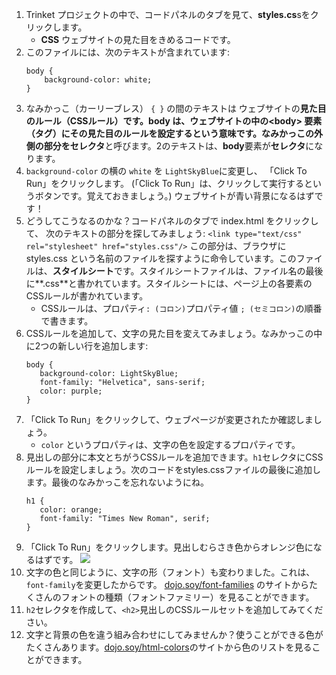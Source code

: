 1. Trinket プロジェクトの中で、コードパネルのタブを見て、**styles.cs**sをクリックします。
   * **CSS** ウェブサイトの見た目をきめるコードです。
2. このファイルには、次のテキストが含まれています:
   ```
   body {
       background-color: white;
   }
   ```
3. なみかっこ（カーリーブレス） `{ }` の間のテキストは ウェブサイトの**見た目のルール（CSSルール）**です。body は、ウェブサイトの中の&lt;body&gt; 要素（タグ）にその見た目のルールを設定するという意味です。なみかっこの外側の部分を**セレクタ**と呼びます。2のテキストは、**body**要素が**セレクタ**になります。
4. `background-color` の横の `white` を `LightSkyBlue`に変更し、 「Click To Run」をクリックします。 \(「Click To Run」は、クリックして実行するというボタンです。覚えておきましょう。\) ウェブサイトが青い背景になるはずです！
5. どうしてこうなるのかな？コードパネルのタブで index.html をクリックして、 次のテキストの部分を探してみましょう:
   `<link type="text/css" rel="stylesheet" href="styles.css"/>` この部分は、ブラウザに styles.css という名前のファイルを探すように命令しています。このファイルは、**スタイルシート**です。スタイルシートファイルは、ファイル名の最後に**.css**と書かれています。スタイルシートには、ページ上の各要素のCSSルールが書かれています。
   * CSSルールは、プロパティ`: (コロン)`プロパティ値 `; (セミコロン)`の順番で書きます。
6. CSSルールを追加して、文字の見た目を変えてみましょう。なみかっこの中に2つの新しい行を追加します:
   ```
   body {
      background-color: LightSkyBlue;
      font-family: "Helvetica", sans-serif;
      color: purple;
   }
   ```
7. 「Click To Run」をクリックして、ウェブページが変更されたか確認しましょう。 
   * `color` というプロパティは、文字の色を設定するプロパティです。
8. 見出しの部分に本文とちがうCSSルールを追加できます。`h1`セレクタにCSSルールを設定しましょう。次のコードをstyles.cssファイルの最後に追加します。最後のなみかっこを忘れないようにね。
   ```
   h1 {
      color: orange;
      font-family: "Times New Roman", serif;
   }
   ```
9. 「Click To Run」をクリックします。見出しむらさき色からオレンジ色になるはずです。 ![](blob:https://www.gitbook.com/d251ea7b-e872-450c-8c9c-fa912d15f82a)
10. 文字の色と同じように、文字の形（フォント）も変わりました。これは、`font-family`を変更したからです。
    [dojo.soy/font-families](https://www.w3schools.com/cssref/css_websafe_fonts.asp) のサイトからたくさんのフォントの種類（フォントファミリー）を見ることができます。
11. `h2`セレクタを作成して、`<h2>`見出しのCSSルールセットを追加してみてください。
12. 文字と背景の色を違う組み合わせにしてみませんか？使うことができる色がたくさんあります。[dojo.soy/html-colors](https://www.w3schools.com/colors/colors_names.asp)のサイトから色のリストを見ることができます。




